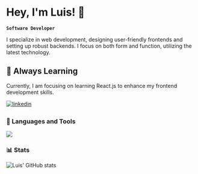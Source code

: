 # Hey, I'm Luis! 👋

**`Software Developer`**

I specialize in web development, designing user-friendly frontends and setting up robust backends. I focus on both form and function, utilizing the latest technology.

## 📖 Always Learning

Currently, I am focusing on learning React.js to enhance my frontend development skills.
  


<div align="left">
<a href="https://linkedin.com/in/zluigon" target="_blank">
<img src=https://img.shields.io/badge/linkedin-%231E77B5.svg?&style=for-the-badge&logo=linkedin&logoColor=white alt=linkedin style="margin-bottom: 5px;" />
</a>
</div>  


### 🧰 Languages and Tools 

<img src="https://skillicons.dev/icons?i=java,spring,python,flask,c,ts,js,react,svelte,nodejs,html,css,bootstrap,jquery,mysql,git,github,vscode,bash,aws&perline=10" />

### 📊 Stats

![Luis' GitHub stats](https://github-readme-stats.vercel.app/api?username=zluigon&show_icons=true&theme=gruvbox)






